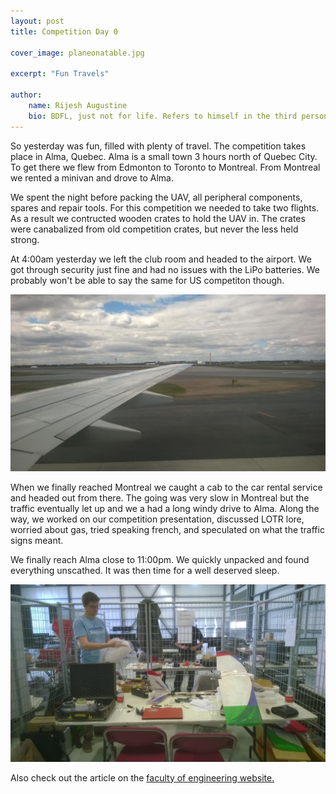 ```yaml
---
layout: post
title: Competition Day 0

cover_image: planeonatable.jpg

excerpt: "Fun Travels"

author:
    name: Rijesh Augustine
    bio: BDFL, just not for life. Refers to himself in the third person.
---
```



So yesterday was fun, filled with plenty of travel. The competition takes place in Alma, Quebec. Alma is a small town 3 hours north of Quebec City. To get there we flew from Edmonton to Toronto to Montreal. From Montreal we rented a minivan and drove to Alma.

We spent the night before packing the UAV, all peripheral components, spares and repair tools. For this competition we needed to take two flights. As a result we contructed wooden crates to hold the UAV in. The crates were canabalized from old competition crates, but never the less held strong.

At 4:00am yesterday we left the club room and headed to the airport. We got through security just fine and had no issues with the LiPo batteries. We probably won't be able to say the same for US competiton though.
<div class="full zoomable"><img src="/assets/images/airplanewing.jpg"></div>
<p/>

When we finally reached Montreal we caught a cab to the car rental service and headed out from there. The going was very slow in Montreal but the traffic eventually let up and we a had a long windy drive to Alma. Along the way, we worked on our competition presentation, discussed LOTR lore, worried about gas, tried speaking french, and speculated on what the traffic signs meant.

We finally reach Alma close to 11:00pm. We quickly unpacked and found everything unscathed. It was then time for a well deserved sleep.
<div class="full zoomable"><img src="/assets/images/andrew.jpg"></div>

Also check out the article on the <a href="http://www.engineering.ualberta.ca/NewsEvents/Engineering%20News/2015/April/Aerialroboticsstudentteamcompetinginhighflyingcompetition.aspx">faculty of engineering website.</a>  
